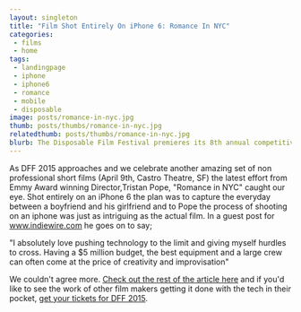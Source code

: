 ```yaml
---
layout: singleton
title: "Film Shot Entirely On iPhone 6: Romance In NYC"
categories:
 - films
 - home
tags:
 - landingpage
 - iphone
 - iphone6
 - romance
 - mobile
 - disposable
image: posts/romance-in-nyc.jpg
thumb: posts/thumbs/romance-in-nyc.jpg
relatedthumb: posts/thumbs/romance-in-nyc.jpg
blurb: The Disposable Film Festival premieres its 8th annual competitive shorts program here in San Francisco before screening it around the world. Be the first to see this year's collection of the best disposable films made on cameras like mobile phones, DSLRs, and webcams.
---
```


As DFF 2015 approaches and we celebrate another amazing set of non professional short films (April 9th, Castro Theatre, SF) the latest effort from Emmy Award winning Director,Tristan Pope, "Romance in NYC" caught our eye. Shot entirely on an iPhone 6 the plan was to capture the everyday between a boyfriend and his girlfriend and to Pope the process of shooting on an iphone was just as intriguing as the actual film. In a guest post for www.indiewire.com he goes on to say;

"I absolutely love pushing technology to the limit and giving myself hurdles to cross. Having a $5 million budget, the best equipment and a large crew can often come at the price of creativity and improvisation"

We couldn't agree more. <a href="http://www.indiewire.com/article/this-romantic-short-film-was-shot-entirely-on-an-iphone-6-20150217" target="_blank">Check out the rest of the article here</a> and if you'd like to see the work of other film makers getting it done with the tech in their pocket, <a href="/Disposable-Film-Fest-2015.html">get your tickets for DFF 2015</a>.